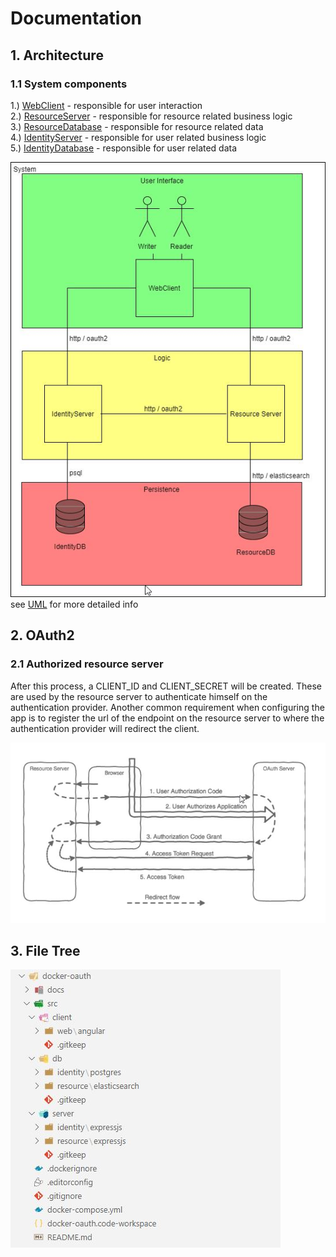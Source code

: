 # Documentation

## 1. Architecture

### 1.1 System components
1.) [WebClient](../src/client/web/angular/README.md) - responsible for user interaction  
2.) [ResourceServer](../src/server/resource/expressjs/README.md) - responsible for resource related business logic  
3.) [ResourceDatabase](../src/db/resource/elasticsearch/README.md) - responsible for resource related data  
4.) [IdentityServer](../src/server/identity/expressjs/README.md) - responsible for user related business logic  
5.) [IdentityDatabase](../src/db/identity/postgres/README.md) - responsible for user related data

![Image](./system-components.jpg)  
see [UML](./system-components.uxf) for more detailed info

## 2. OAuth2

### 2.1 Authorized resource server
After this process, a CLIENT_ID and CLIENT_SECRET will be created. These are used by the resource server to authenticate himself on the authentication provider. Another common requirement when configuring the app is to register the url of the endpoint on the resource server to where the authentication provider will redirect the client.

![Image](./oauth-flow.jpg)

## 3. File Tree

![Image](./file-tree.jpg)

